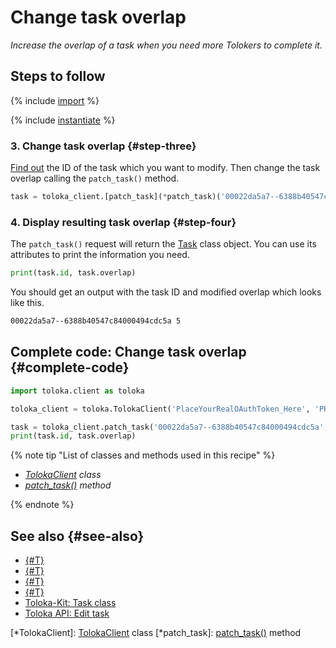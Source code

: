 # Change task overlap

_Increase the overlap of a task when you need more Tolokers to complete it._

## Steps to follow

{% include [import](../_includes/recipes/import.md) %}

{% include [instantiate](../_includes/recipes/instantiate.md) %}

### 3. Change task overlap {#step-three}

[Find out](./get-tasks.md) the ID of the task which you want to modify. Then change the task overlap calling the `patch_task()` method.

```python
task = toloka_client.[patch_task](*patch_task)('00022da5a7--6388b40547c84000494cdc5a', overlap=5)
```

### 4. Display resulting task overlap {#step-four}

The `patch_task()` request will return the [Task](../reference/toloka.client.task.Task.md) class object. You can use its attributes to print the information you need.

```python
print(task.id, task.overlap)
```

You should get an output with the task ID and modified overlap which looks like this.

```bash
00022da5a7--6388b40547c84000494cdc5a 5
```

## Complete code: Change task overlap {#complete-code}

```python
import toloka.client as toloka

toloka_client = toloka.TolokaClient('PlaceYourRealOAuthToken_Here', 'PRODUCTION')

task = toloka_client.patch_task('00022da5a7--6388b40547c84000494cdc5a', overlap=5)
print(task.id, task.overlap)
```

{% note tip "List of classes and methods used in this recipe" %}

- _[TolokaClient](../reference/toloka.client.TolokaClient.md) class_
- _[patch_task()](../reference/toloka.client.TolokaClient.patch_task.md) method_

{% endnote %}

## See also {#see-also}

- [{#T}](../../guide/concepts/overview.md)
- [{#T}](./learn-basics.md)
- [{#T}](./use-cases.md)
- [{#T}](./get-tasks.md)
- [Toloka-Kit: Task class](../reference/toloka.client.task.Task.md)
- [Toloka API: Edit task](https://toloka.ai/docs/api/api-reference/#patch-/tasks/-id-)

[*TolokaClient]: [TolokaClient](../reference/toloka.client.TolokaClient.md) class
[*patch_task]: [patch_task()](../reference/toloka.client.TolokaClient.patch_task.md) method